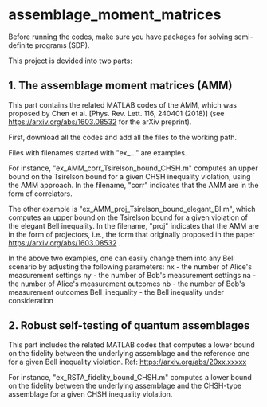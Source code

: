# assemblage_moment_matrices

Before running the codes, make sure you have packages for solving semi-definite programs (SDP).

This project is devided into two parts:

 ## 1. The assemblage moment matrices (AMM)
 This part contains the related MATLAB codes of the AMM, which was proposed by Chen et al. [Phys. Rev. Lett. 116, 240401 (2018)] (see https://arxiv.org/abs/1603.08532 for the arXiv preprint).
 
 First, download all the codes and add all the files to the working path.
 
 Files with filenames started with "ex_..." are examples.
 
 For instance, "ex_AMM_corr_Tsirelson_bound_CHSH.m" computes an upper bound on the Tsirelson bound for a given CHSH inequality violation, using the AMM approach. In the filename, "corr" indicates that the AMM are in the form of correlators.
 
 The other example is "ex_AMM_proj_Tsirelson_bound_elegant_BI.m", which computes an upper bound on the Tsirelson bound for a given violation of the elegant Bell inequality. In the filename, "proj" indicates that the AMM are in the form of projectors, i.e., the form that originally proposed in the paper https://arxiv.org/abs/1603.08532 .
 
 In the above two examples, one can easily change them into any Bell scenario by adjusting the following parameters:
 nx - the number of Alice's measurement settings
 ny - the number of Bob's measurement settings
 na - the number of Alice's measurement outcomes
 nb - the number of Bob's measurement outcomes
 Bell_inequality - the Bell inequality under consideration
 
 ## 2. Robust self-testing of quantum assemblages
 This part includes the related MATLAB codes that computes a lower bound on the fidelity between the underlying assemblage and the reference one for a given Bell inequality violation.
 Ref: https://arxiv.org/abs/20xx.xxxxx
 
 For instance, "ex_RSTA_fidelity_bound_CHSH.m" computes a lower bound on the fidelity between the underlying assemblage and the CHSH-type assemblage for a given CHSH inequality violation.
 
